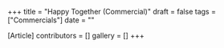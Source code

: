 +++
title = "Happy Together (Commercial)"
draft = false
tags = ["Commercials"]
date = ""

[Article]
contributors = []
gallery = []
+++